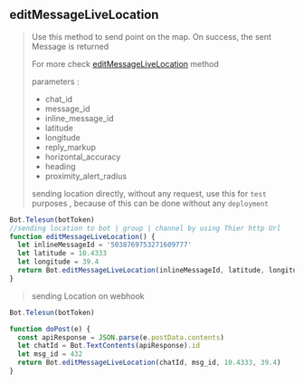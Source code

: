 ## editMessageLiveLocation

> Use this method to send point on the map. On success, the sent Message is returned
>
> For more check [editMessageLiveLocation](https://core.telegram.org/bots/api#editmessagelivelocation) method
>
> parameters :
>
> - chat_id
> - message_id
> - inline_message_id
> - latitude
> - longitude
> - reply_markup
> - horizontal_accuracy
> - heading
> - proximity_alert_radius
>
> sending location directly, without any request, use this for `test` purposes , because of this can be done without any `deployment`

```js
Bot.Telesun(botToken)
//sending location to bot | group | channel by using Thier http Url
function editMessageLiveLocation() {
  let inlineMessageId = '5038769753271609777'
  let latitude = 10.4333
  let longitude = 39.4
  return Bot.editMessageLiveLocation(inlineMessageId, latitude, longitude)
}
```

> sending Location on webhook

```js
Bot.Telesun(botToken)

function doPost(e) {
  const apiResponse = JSON.parse(e.postData.contents)
  let chatId = Bot.TextContents(apiResponse).id
  let msg_id = 432
  return Bot.editMessageLiveLocation(chatId, msg_id, 10.4333, 39.4)
}
```
